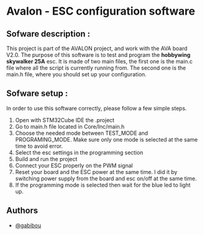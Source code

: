 # Avalon - ESC configuration software

## Sofware description :
This project is part of the AVALON project, and work with the AVA board V2.0. The purpose of this software is to test and program the **hobbywing skywalker 25A** esc. 
It is made of two main files, the first one is the main.c file where all the script is currently running from. The second one is the main.h file, where you should set up your configuration.

## Sofware setup :
In order to use this software correctly, please follow a few simple steps.
1. Open with STM32Cube IDE the .project 
1. Go to main.h file located in Core/Inc/main.h
1. Choose the needed mode between TEST_MODE and PROGRAMING_MODE. Make sure only one mode is selected at the same time to avoid error.
1. Select the esc settings in the programming section 
1. Build and run the project
1. Connect your ESC properly on the PWM signal 
1. Reset your board and the ESC power at the same time. I did it by switching power supply from the board and esc on/off at the same time.
1. If the programming mode is selected then wait for the blue led to light up.

## Authors

- [@gabibou](https://www.github.com/gabibou)